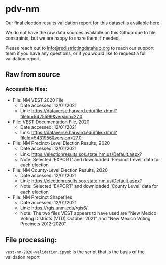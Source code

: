 # pdv-nm

Our final election results validation report for this dataset is available [here](https://redistrictingdatahub.org/dataset/vest-2020-new-mexico-precinct-and-election-results/).

We do not have the raw data sources available on this Github due to file constraints, but we are happy to share them if needed.

Please reach out to info@redistrictingdatahub.org to reach our support team if you have any questions, or if you would like to request a full validation report.

## Raw from source

### Accessible files:

- File: NM VEST 2020 File
   - Date accessed: 12/01/2021
   - Link: https://dataverse.harvard.edu/file.xhtml?fileId=5425599&version=27.0
- File: VEST Documentation File, 2020
   - Date accessed: 12/01/2021
   - Link: https://dataverse.harvard.edu/file.xhtml?fileId=5431956&version=27.0
- File: NM Precinct-Level Election Results, 2020
  - Date accessed: 12/01/2021
  - Link: https://electionresults.sos.state.nm.us/Default.aspx?
  - Note: Selected 'EXPORT' and downloaded 'Precinct Level' data for each election
- File: NM County-Level Election Results, 2020
  - Date accessed: 12/01/2021
  - Link: https://electionresults.sos.state.nm.us/Default.aspx?
  - Note: Selected 'EXPORT' and downloaded 'County Level' data for each election
- File: NM Precinct Shapefiles
  - Date accessed: 12/01/2021
  - Link: https://rgis.unm.edu/rgis6/
  - Note: The two files VEST appears to have used are "New Mexico Voting Districts (VTD) October 2021" and "New Mexico Voting Precincts 2012-2020"

## File processing:

`vest-nm-2020-validation.ipynb` is the script that is the basis of the validation report
